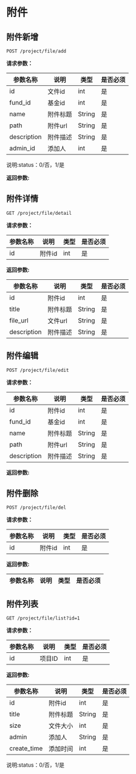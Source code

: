 # 附件

## 附件新增

	POST /project/file/add
	
**请求参数：**

|参数名称|说明|类型|是否必须|
|---|---|---|---|
|id|文件id|int|是|
|fund_id|基金id|int|是|
|name|附件标题|String|是|
|path|附件url|String|是|
|description|附件描述|String|是|
|admin_id|添加人|int|是|

说明:status：0/否，1/是

**返回参数:**


## 附件详情

	GET /project/file/detail
	
**请求参数：**

|参数名称|说明|类型|是否必须|
|---|---|---|---|
|id|附件id|int|是|


**返回参数:**

|参数名称|说明|类型|是否必须|
|---|---|---|---|
|id|附件id|int|是|
|title|附件标题|String|是|
|file_url|文件url|String|是|
|description|附件描述|String|是|


## 附件编辑

	POST /project/file/edit
	
**请求参数：**

|参数名称|说明|类型|是否必须|
|---|---|---|---|
|id|附件id|int|是|
|fund_id|基金id|int|是|
|name|附件标题|String|是|
|path|附件url|String|是|
|description|附件描述|String|是|


**返回参数:**

	
## 附件删除

	POST /project/file/del


**请求参数：**

|参数名称|说明|类型|是否必须|
|---|---|---|---|
|id|附件id|int|是|


**返回参数:**

|参数名称|说明|类型|是否必须|
|---|---|---|---|

## 附件列表

	GET /project/file/list?id=1
	
**请求参数：**

|参数名称|说明|类型|是否必须|
|---|---|---|---|
|id|项目ID|int|是|

**返回参数:**

|参数名称|说明|类型|是否必须|
|---|---|---|---|
|id|附件id|int|是|
|title|附件标题|String|是|
|size|文件大小|int|是|
|admin|添加人|String|是|
|create_time|添加时间|int|是|

说明:status：0/否，1/是
